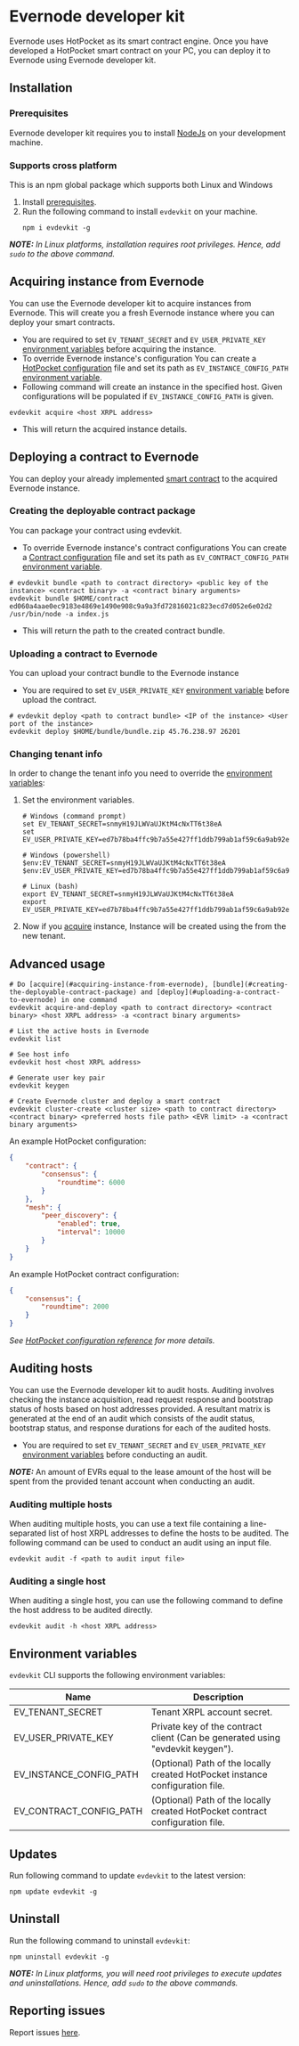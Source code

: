 # Evernode developer kit
Evernode uses HotPocket as its smart contract engine. Once you have developed a HotPocket smart contract on your PC, you can deploy it to Evernode using Evernode developer kit.

## Installation

### Prerequisites
Evernode developer kit requires you to install [NodeJs](https://nodejs.org/en/) on your development machine.

### Supports cross platform
This is an npm global package which supports both Linux and Windows
1. Install [prerequisites](#prerequisites).
2. Run the following command to install `evdevkit` on your machine.
    ```
    npm i evdevkit -g
    ```

_**NOTE:** In Linux platforms, installation requires root privileges. Hence, add `sudo` to the above command._

## Acquiring instance from Evernode
You can use the Evernode developer kit to acquire instances from Evernode. This will create you a fresh Evernode instance where you can deploy your smart contracts.
- You are required to set `EV_TENANT_SECRET` and `EV_USER_PRIVATE_KEY` [environment variables](#environment-variables) before acquiring the instance.
- To override Evernode instance's configuration You can create a [HotPocket configuration](../hotpocket/reference-configuration.md) file and set its path as `EV_INSTANCE_CONFIG_PATH` [environment variable](#environment-variables).
- Following command will create an instance in the specified host. Given configurations will be populated if `EV_INSTANCE_CONFIG_PATH` is given.
```
evdevkit acquire <host XRPL address>
```
- This will return the acquired instance details.

## Deploying a contract to Evernode
You can deploy your already implemented [smart contract](../hotpocket/concepts.md#smart-contract) to the acquired Evernode instance.

### Creating the deployable contract package
You can package your contract using evdevkit.
- To override Evernode instance's contract configurations You can create a [Contract configuration](../hotpocket/reference-configuration.md#contract) file and set its path as `EV_CONTRACT_CONFIG_PATH` [environment variable](#environment-variables).
```
# evdevkit bundle <path to contract directory> <public key of the instance> <contract binary> -a <contract binary arguments>
evdevkit bundle $HOME/contract ed060a4aae0ec9183e4869e1490e908c9a9a3fd72816021c823ecd7d052e6e02d2 /usr/bin/node -a index.js
```
- This will return the path to the created contract bundle.

### Uploading a contract to Evernode
You can upload your contract bundle to the Evernode instance
- You are required to set `EV_USER_PRIVATE_KEY` [environment variable](#environment-variables) before upload the contract.
```
# evdevkit deploy <path to contract bundle> <IP of the instance> <User port of the instance>
evdevkit deploy $HOME/bundle/bundle.zip 45.76.238.97 26201
```

### Changing tenant info
In order to change the tenant info you need to override the [environment variables](#environment-variables):
1. Set the environment variables.
    ```
    # Windows (command prompt)
    set EV_TENANT_SECRET=snmyH19JLWVaUJKtM4cNxTT6t38eA
    set EV_USER_PRIVATE_KEY=ed7b78ba4ffc9b7a55e427ff1ddb799ab1af59c6a9ab92e5f227815b04ab70e346831653e22c8293afac43694879c4083e1d7581b4326fcba423e3392e068028fe

    # Windows (powershell)
    $env:EV_TENANT_SECRET=snmyH19JLWVaUJKtM4cNxTT6t38eA
    $env:EV_USER_PRIVATE_KEY=ed7b78ba4ffc9b7a55e427ff1ddb799ab1af59c6a9ab92e5f227815b04ab70e346831653e22c8293afac43694879c4083e1d7581b4326fcba423e3392e068028fe

    # Linux (bash)
    export EV_TENANT_SECRET=snmyH19JLWVaUJKtM4cNxTT6t38eA
    export EV_USER_PRIVATE_KEY=ed7b78ba4ffc9b7a55e427ff1ddb799ab1af59c6a9ab92e5f227815b04ab70e346831653e22c8293afac43694879c4083e1d7581b4326fcba423e3392e068028fe
    ```
3. Now if you [acquire](#acquiring-instance-from-evernode) instance, Instance will be created using the from the new tenant.

## Advanced usage
```
# Do [acquire](#acquiring-instance-from-evernode), [bundle](#creating-the-deployable-contract-package) and [deploy](#uploading-a-contract-to-evernode) in one command
evdevkit acquire-and-deploy <path to contract directory> <contract binary> <host XRPL address> -a <contract binary arguments>

# List the active hosts in Evernode
evdevkit list

# See host info
evdevkit host <host XRPL address>

# Generate user key pair
evdevkit keygen

# Create Evernode cluster and deploy a smart contract
evdevkit cluster-create <cluster size> <path to contract directory> <contract binary> <preferred hosts file path> <EVR limit> -a <contract binary arguments>
```

An example HotPocket configuration:
```json
{
    "contract": {
        "consensus": {
            "roundtime": 6000
        }
    },
    "mesh": {
        "peer_discovery": {
            "enabled": true,
            "interval": 10000
        }
    }
}
```

An example HotPocket contract configuration:
```json
{
    "consensus": {
        "roundtime": 2000
    }
}
```

_See [HotPocket configuration reference](/hotpocket/reference-configuration.md) for more details._

## Auditing hosts

You can use the Evernode developer kit to audit hosts. Auditing involves checking the instance acquisition, read request response and bootstrap status of hosts based on host addresses provided. A resultant matrix is generated at the end of an audit which consists of the audit status, bootstrap status, and response durations for each of the audited hosts.

- You are required to set `EV_TENANT_SECRET` and `EV_USER_PRIVATE_KEY` [environment variables](#environment-variables) before conducting an audit.

_**NOTE:**_ An amount of EVRs equal to the lease amount of the host will be spent from the provided tenant account when conducting an audit. 

### Auditing multiple hosts

When auditing multiple hosts, you can use a text file containing a line-separated list of host XRPL addresses to define the hosts to be audited. The following command can be used to conduct an audit using an input file.

```
evdevkit audit -f <path to audit input file>
```

### Auditing a single host

When auditing a single host, you can use the following command to define the host address to be audited directly.
```
evdevkit audit -h <host XRPL address>
```

## Environment variables
`evdevkit` CLI supports the following environment variables:

| Name                    | Description                                                                    |
| ----------------------- | ------------------------------------------------------------------------------ |
| EV_TENANT_SECRET        | Tenant XRPL account secret.                                                    |
| EV_USER_PRIVATE_KEY     | Private key of the contract client (Can be generated using "evdevkit keygen"). |
| EV_INSTANCE_CONFIG_PATH | (Optional) Path of the locally created HotPocket instance configuration file.  |
| EV_CONTRACT_CONFIG_PATH | (Optional) Path of the locally created HotPocket contract configuration file.  |

## Updates
Run following command to update `evdevkit` to the latest version:
```
npm update evdevkit -g
```

## Uninstall
Run the following command to uninstall `evdevkit`:

```
npm uninstall evdevkit -g
```

_**NOTE:** In Linux platforms, you will need root privileges to execute updates and uninstallations. Hence, add `sudo` to the above commands._

## Reporting issues
Report issues [here](https://github.com/HotPocketDev/evernode-sdk/issues).
